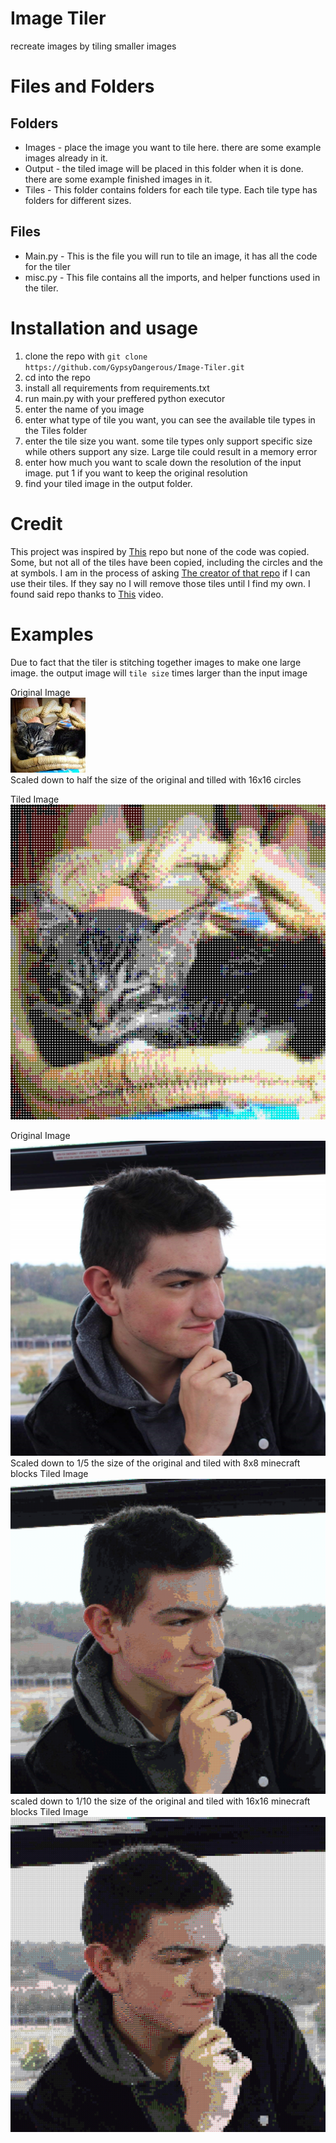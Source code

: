 # Image Tiler
recreate images by tiling smaller images


# Files and Folders
## Folders
 - Images - place the image you want to tile here. there are some example images already in it.
 - Output - the tiled image will be placed in this folder when it is done. there are some example finished images in it.
 - Tiles - This folder contains folders for each tile type. Each tile type has folders for different sizes.
 
## Files
 - Main.py - This is the file you will run to tile an image, it has all the code for the tiler
 - misc.py - This file contains all the imports, and helper functions used in the tiler.
 
# Installation and usage
 1. clone the repo with `git clone https://github.com/GypsyDangerous/Image-Tiler.git`
 2. cd into the repo
 3. install all requirements from requirements.txt
 4. run main.py with your preffered python executor
 5. enter the name of you image
 6. enter what type of tile you want, you can see the available tile types in the Tiles folder
 7. enter the tile size you want. some tile types only support specific size while others support any size. Large tile could result in a memory error
 8. enter how much you want to scale down the resolution of the input image. put 1 if you want to keep the original resolution
 9. find your tiled image in the output folder.
 
# Credit
This project was inspired by [This](https://github.com/nuno-faria/tiler) repo but none of the code was copied. Some, but not all of the tiles have been copied, including the circles and the at symbols. I am in the process of asking [The creator of that repo](https://github.com/nuno-faria) if I can use their tiles. If they say no I will remove those tiles until I find my own. I found said repo thanks to [This](https://www.youtube.com/watch?v=CHd4K_3rqKE) video.
 
# Examples
Due to fact that the tiler is stitching together images to make one large image. the output image will `tile size` times larger than the input image    

  
Original Image   
![](images/cat.jpg)  
Scaled down to half the size of the original and tilled with 16x16 circles    


Tiled Image ![](output/circle_out.png)  


Original Image ![](images/main.png)
Scaled down to 1/5 the size of the original and tiled with 8x8 minecraft blocks
Tiled Image ![](output/8_tile.png)
scaled down to 1/10 the size of the original and tiled with 16x16 minecraft blocks
Tiled Image ![](output/pixel_art.png)
